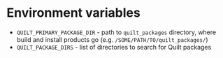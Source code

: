 # Environment variables
* `QUILT_PRIMARY_PACKAGE_DIR` - path to `quilt_packages` directory, where build and install products go (e.g. `/SOME/PATH/TO/quilt_packages/`)
* `QUILT_PACKAGE_DIRS` - list of directories to search for Quilt packages
